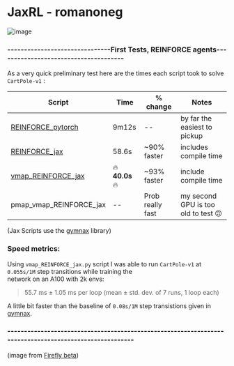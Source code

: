 # JaxRL - romanoneg

![image](https://github.com/romanoneg/JaxRL/assets/43445765/3a41737e-4be5-4576-83b6-7ea76e25dd60)
### -------------------------------First Tests, REINFORCE agents--------------------------------------

As a very quick preliminary test here are the times each script took to solve `CartPole-v1` :

| Script        | Time     | % change | Notes |
|--------------|-----------|------------|-----------|
| [REINFORCE_pytorch](https://github.com/romanoneg/JaxRL/blob/main/REINFORCE/REINFORCE_pytorch.py)   | 9m12s   | -- | by far the easiest to pickup        |
| [REINFORCE_jax](https://github.com/romanoneg/JaxRL/blob/main/REINFORCE/REINFORCE_jax.py) | 58.6s  | ~90% faster | includes compile time       |
| [vmap_REINFORCE_jax](https://github.com/romanoneg/JaxRL/blob/main/REINFORCE/vmap_REINFORCE_jax.py)     | 🔥**40.0s**🔥 | ~93% faster | include compile time       |
| pmap_vmap_REINFORCE_jax| --            | Prob really fast| my second GPU is too old to test 🙃  |

(Jax Scripts use the [gymnax](https://github.com/RobertTLange/gymnax) library)

### Speed metrics:

Using `vmap_REINFORCE_jax.py` script I was able to run `CartPole-v1` at `0.055s/1M` step transitions while training the\
network on an A100 with 2k envs:

> 55.7 ms ± 1.05 ms per loop (mean ± std. dev. of 7 runs, 1 loop each)
  
A little bit faster than the baseline of `0.08s/1M` step transistions given in [gymnax](https://github.com/RobertTLange/gymnax).


### -------------------------------------------------------------------------------------------------------
(image from [Firefly beta](https://www.adobe.com/sensei/generative-ai/firefly.html))
